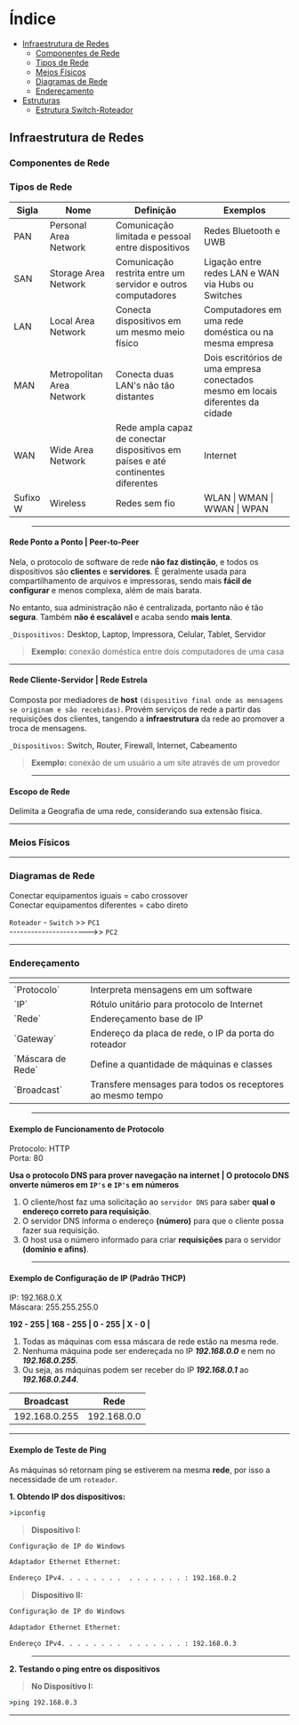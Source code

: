 Índice
=================
<!--ts-->
   * [Infraestrutura de Redes](#infraestrutura-de-redes)
      * [Componentes de Rede](#componentes-de-rede)
      * [Tipos de Rede](#tipos-de-rede)
      * [Meios Físicos](#meios-físicos)
      * [Diagramas de Rede](#diagramas-de-rede)
      * [Endereçamento](#endereçamento)
   * [Estruturas](#estruturas)
      * [Estrutura Switch-Roteador](#estrutura-switch-roteador)
<!--te-->


## Infraestrutura de Redes
### Componentes de Rede

### Tipos de Rede

<table><thead><tr><th>Sigla</th><th>Nome</th><th>Definição</th><th>Exemplos</th></tr></thead><tbody><tr><td>PAN</td><td>Personal Area Network</td><td>Comunicação limitada e pessoal entre dispositivos</td><td>Redes Bluetooth e UWB </td></tr><tr><td>SAN</td><td>Storage Area Network</td><td>Comunicação restrita entre um servidor e outros computadores</td><td>Ligação entre redes LAN e WAN via Hubs ou Switches</td></tr><tr><td>LAN</td><td>Local Area Network</td><td>Conecta dispositivos em um mesmo meio físico</td><td>Computadores em uma rede doméstica ou na mesma empresa</td></tr><tr><td>MAN</td><td>Metropolitan Area Network</td><td>Conecta duas LAN's não tão distantes</td><td>Dois escritórios de uma empresa conectados mesmo em locais diferentes da cidade</td></tr><tr><td>WAN</td><td>Wide Area Network</td><td>Rede ampla capaz de conectar dispositivos em países e até continentes diferentes</td><td>Internet</td></tr><tr><td>Sufixo W</td><td>Wireless</td><td>Redes sem fio</td><td>WLAN | WMAN | WWAN | WPAN</td></tr></tbody></table>

>---

#### **Rede Ponto a Ponto | Peer-to-Peer**
Nela, o protocolo de software de rede **não faz distinção**, e todos os dispositivos são **clientes** e **servidores**. É geralmente usada para compartilhamento de arquivos e impressoras, sendo mais **fácil de configurar** e menos complexa, além de mais barata.

No entanto, sua administração não é centralizada, portanto não é tão **segura**. Também **não é escalável** e acaba sendo **mais lenta**.

`_Dispositivos:` Desktop, Laptop, Impressora, Celular, Tablet, Servidor

>**Exemplo:** conexão doméstica entre dois computadores de uma casa

---

#### **Rede Cliente-Servidor | Rede Estrela**
Composta por mediadores de **host** `(dispositivo final onde as mensagens se originam e são recebidas)`. Provém serviços de rede a partir das requisições dos clientes, tangendo a **infraestrutura** da rede ao promover a troca de mensagens. 

`_Dispositivos:` Switch, Router, Firewall, Internet, Cabeamento

>**Exemplo:** conexão de um usuário a um site através de um provedor

>---

#### Escopo de Rede
Delimita a Geografia de uma rede, considerando sua extensão física.

---

### Meios Físicos

---

### Diagramas de Rede
Conectar equipamentos iguais = cabo crossover  
Conectar equipamentos diferentes = cabo direto

`Roteador` - `Switch` >> `PC1`  
---------------------->> `PC2`


---

### Endereçamento

<table><thead><tr><th></th><th></th></tr></thead><tbody><tr><td>`Protocolo`</td><td>Interpreta mensagens em um software</td></tr><tr><td>`IP`</td><td>Rótulo unitário para protocolo de Internet</td></tr><tr><td>`Rede`</td><td>Endereçamento base de IP</td></tr><tr><td>`Gateway`</td><td>Endereço da placa de rede, o IP da porta do roteador</td></tr><tr><td>`Máscara de Rede`</td><td>Define a quantidade de máquinas e classes</td></tr><tr><td>`Broadcast`</td><td>Transfere mensages para todos os receptores ao mesmo tempo</td></tr></tbody></table>

>---

#### **Exemplo de Funcionamento de Protocolo**

Protocolo: HTTP  
Porta: 80

**Usa o protocolo DNS para prover navegação na internet | O protocolo DNS onverte números em `IP's` e `IP's` em números**

1. O cliente/host faz uma solicitação ao `servidor DNS` para saber **qual o endereço correto para requisição**.
2. O servidor DNS informa o endereço **(número)** para que o cliente possa fazer sua requisição.
3. O host usa o número informado para criar **requisições** para o servidor **(domínio e afins)**.

>---

#### **Exemplo de Configuração de IP (Padrão THCP)**

IP: 192.168.0.X  
Máscara: 255.255.255.0

**192 - 255 |
168 - 255 |
0 - 255 |
X - 0 |**

1. Todas as máquinas com essa máscara de rede estão na mesma rede.
2. Nenhuma máquina pode ser endereçada no IP ***192.168.0.0*** e nem no ***192.168.0.255***.
3. Ou seja, as máquinas podem ser receber do IP ***192.168.0.1*** ao ***192.168.0.244***.

<table><thead><tr><th>Broadcast</th><th>Rede</th></tr></thead><tbody><tr><td>192.168.0.255</td><td>192.168.0.0</td></tr></tbody></table>

---

#### **Exemplo de Teste de Ping**
As máquinas só retornam ping se estiverem na mesma **rede**, por isso a necessidade de um `roteador`.

**1. Obtendo IP dos dispositivos:**

```cmd
>ipconfig
```

>**Dispositivo I:**

```cmd
Configuração de IP do Windows

Adaptador Ethernet Ethernet:                

Endereço IPv4. . . . . . . .  . . . . . . . : 192.168.0.2 
```

>**Dispositivo II:**

```cmd
Configuração de IP do Windows

Adaptador Ethernet Ethernet:                

Endereço IPv4. . . . . . . .  . . . . . . . : 192.168.0.3 
```

>****

**2. Testando o ping entre os dispositivos** 

>**No Dispositivo I:**

```cmd
>ping 192.168.0.3 
```

---


